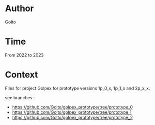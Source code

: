 # Author

Golto

# Time

From 2022 to 2023

# Context

Files for project Golpex for prototype versions 1p_0_x, 1p_1_x and 2p_x_x.

see branches :
- https://github.com/Golto/golpex_prototype/tree/prototype_0
- https://github.com/Golto/golpex_prototype/tree/prototype_1
- https://github.com/Golto/golpex_prototype/tree/prototype_2
